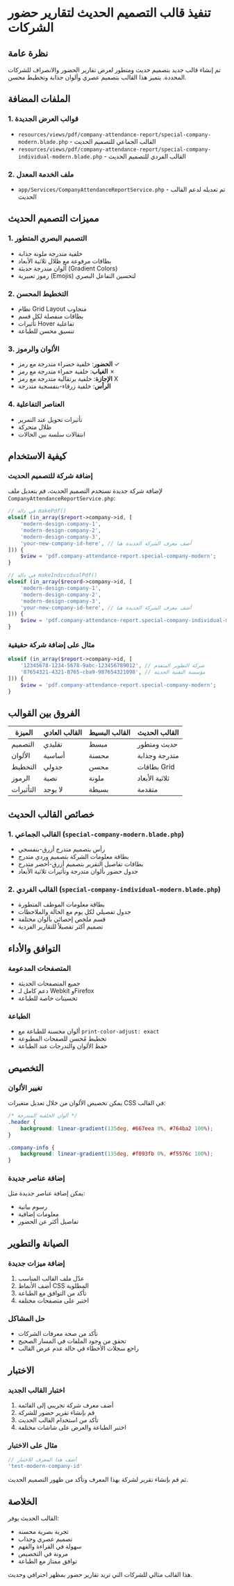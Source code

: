 # تنفيذ قالب التصميم الحديث لتقارير حضور الشركات

## نظرة عامة
تم إنشاء قالب جديد بتصميم حديث ومتطور لعرض تقارير الحضور والانصراف للشركات المحددة. يتميز هذا القالب بتصميم عصري وألوان جذابة وتخطيط محسن.

## الملفات المضافة

### 1. قوالب العرض الجديدة
- `resources/views/pdf/company-attendance-report/special-company-modern.blade.php` - القالب الجماعي للتصميم الحديث
- `resources/views/pdf/company-attendance-report/special-company-individual-modern.blade.php` - القالب الفردي للتصميم الحديث

### 2. ملف الخدمة المعدل
- `app/Services/CompanyAttendanceReportService.php` - تم تعديله لدعم القالب الحديث

## مميزات التصميم الحديث

### 1. التصميم البصري المتطور
- خلفية متدرجة ملونة جذابة
- بطاقات مرفوعة مع ظلال ثلاثية الأبعاد
- ألوان متدرجة حديثة (Gradient Colors)
- رموز تعبيرية (Emojis) لتحسين التفاعل البصري

### 2. التخطيط المحسن
- نظام Grid Layout متجاوب
- بطاقات منفصلة لكل قسم
- تأثيرات Hover تفاعلية
- تنسيق محسن للطباعة

### 3. الألوان والرموز
- **الحضور**: خلفية خضراء متدرجة مع رمز ✓
- **الغياب**: خلفية حمراء متدرجة مع رمز ✗
- **الإجازة**: خلفية برتقالية متدرجة مع رمز X
- **الرأس**: خلفية زرقاء-بنفسجية متدرجة

### 4. العناصر التفاعلية
- تأثيرات تحويل عند التمرير
- ظلال متحركة
- انتقالات سلسة بين الحالات

## كيفية الاستخدام

### إضافة شركة للتصميم الحديث

لإضافة شركة جديدة تستخدم التصميم الحديث، قم بتعديل ملف `CompanyAttendanceReportService.php`:

```php
// في دالة makePdf()
elseif (in_array($report->company->id, [
    'modern-design-company-1',
    'modern-design-company-2',
    'modern-design-company-3',
    'your-new-company-id-here', // أضف معرف الشركة الجديدة هنا
])) {
    $view = 'pdf.company-attendance-report.special-company-modern';
}

// في دالة makeIndividualPdf()
elseif (in_array($record->company->id, [
    'modern-design-company-1',
    'modern-design-company-2',
    'modern-design-company-3',
    'your-new-company-id-here', // أضف معرف الشركة الجديدة هنا
])) {
    $view = 'pdf.company-attendance-report.special-company-individual-modern';
}
```

### مثال على إضافة شركة حقيقية

```php
elseif (in_array($report->company->id, [
    '12345678-1234-5678-9abc-123456789012', // شركة التطوير المتقدم
    '87654321-4321-8765-cba9-987654321098', // مؤسسة التقنية الحديثة
])) {
    $view = 'pdf.company-attendance-report.special-company-modern';
}
```

## الفروق بين القوالب

| الميزة | القالب العادي | القالب البسيط | القالب الحديث |
|--------|--------------|---------------|---------------|
| التصميم | تقليدي | مبسط | حديث ومتطور |
| الألوان | أساسية | محسنة | متدرجة وجذابة |
| التخطيط | جدولي | محسن | بطاقات Grid |
| الرموز | نصية | ملونة | ثلاثية الأبعاد |
| التأثيرات | لا يوجد | بسيطة | متقدمة |

## خصائص القالب الحديث

### 1. القالب الجماعي (`special-company-modern.blade.php`)
- رأس بتصميم متدرج أزرق-بنفسجي
- بطاقة معلومات الشركة بتصميم وردي متدرج
- بطاقات تفاصيل التقرير بتصميم أزرق-أخضر متدرج
- جدول حضور بألوان متدرجة وتأثيرات ثلاثية الأبعاد

### 2. القالب الفردي (`special-company-individual-modern.blade.php`)
- بطاقة معلومات الموظف المتطورة
- جدول تفصيلي لكل يوم مع الحالة والملاحظات
- قسم ملخص إحصائي بألوان مختلفة
- تصميم أكثر تفصيلاً للتقارير الفردية

## التوافق والأداء

### المتصفحات المدعومة
- جميع المتصفحات الحديثة
- دعم كامل لـ Webkit وFirefox
- تحسينات خاصة للطباعة

### الطباعة
- ألوان محسنة للطباعة مع `print-color-adjust: exact`
- تخطيط مُحسن للصفحات المطبوعة
- حفظ الألوان والتدرجات عند الطباعة

## التخصيص

### تغيير الألوان
يمكن تخصيص الألوان من خلال تعديل متغيرات CSS في القالب:

```css
/* ألوان الخلفية المتدرجة */
.header {
    background: linear-gradient(135deg, #667eea 0%, #764ba2 100%);
}

.company-info {
    background: linear-gradient(135deg, #f093fb 0%, #f5576c 100%);
}
```

### إضافة عناصر جديدة
يمكن إضافة عناصر جديدة مثل:
- رسوم بيانية
- معلومات إضافية
- تفاصيل أكثر عن الحضور

## الصيانة والتطوير

### إضافة ميزات جديدة
1. عدّل ملف القالب المناسب
2. أضف الأنماط CSS المطلوبة
3. تأكد من التوافق مع الطباعة
4. اختبر على متصفحات مختلفة

### حل المشاكل
- تأكد من صحة معرفات الشركات
- تحقق من وجود الملفات في المسار الصحيح
- راجع سجلات الأخطاء في حالة عدم عرض القالب

## الاختبار

### اختبار القالب الجديد
1. أضف معرف شركة تجريبي إلى القائمة
2. قم بإنشاء تقرير حضور للشركة
3. تأكد من استخدام القالب الحديث
4. اختبر الطباعة والعرض على شاشات مختلفة

### مثال على الاختبار
```php
// أضف هذا المعرف للاختبار
'test-modern-company-id'
```

ثم قم بإنشاء تقرير لشركة بهذا المعرف وتأكد من ظهور التصميم الحديث.

## الخلاصة

القالب الحديث يوفر:
- تجربة بصرية محسنة
- تصميم عصري وجذاب
- سهولة في القراءة والفهم
- مرونة في التخصيص
- توافق ممتاز مع الطباعة

هذا القالب مثالي للشركات التي تريد تقارير حضور بمظهر احترافي وحديث.
